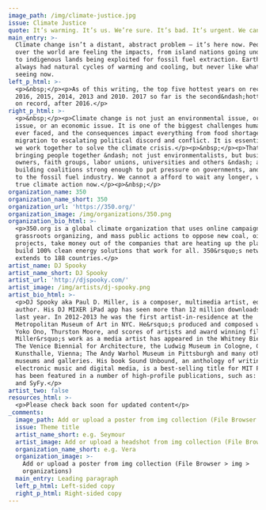 ```yaml
---
image_path: /img/climate-justice.jpg
issue: Climate Justice
quote: It’s warming. It’s us. We’re sure. It’s bad. It’s urgent. We can fix it.
main_entry: >-
  Climate change isn’t a distant, abstract problem – it’s here now. People all
  over the world are feeling the impacts, from island nations going underwater
  to indigenous lands being exploited for fossil fuel extraction. Earth has
  always had natural cycles of warming and cooling, but never like what we’re
  seeing now.
left_p_html: >-
  <p>&nbsp;</p><p>As of this writing, the top five hottest years on record are
  2016, 2015, 2014, 2013 and 2010. 2017 so far is the second&ndash;hottest year
  on record, after 2016.</p>
right_p_html: >-
  <p>&nbsp;</p><p>Climate change is not just an environmental issue, or a social justice
  issue, or an economic issue. It is one of the biggest challenges humanity has
  ever faced, and the consequences impact everything from food shortages to mass
  migration to escalating political discord and conflict. It is essential that
  we work together to solve the climate crisis.</p><p>&nbsp;</p><p>That means
  bringing people together &ndash; not just environmentalists, but business
  owners, faith groups, labor unions, universities and others &ndash; and
  building coalitions strong enough to put pressure on governments, and stand up
  to the fossil fuel industry. We cannot a afford to wait any longer, we need
  true climate action now.</p><p>&nbsp;</p>
organization_name: 350
organization_name_short: 350
organization_url: 'https://350.org/'
organization_image: /img/organizations/350.png
organization_bio_html: >-
  <p>350.org is a global climate organization that uses online campaigns,
  grassroots organizing, and mass public actions to oppose new coal, oil and gas
  projects, take money out of the companies that are heating up the planet, and
  build 100% clean energy solutions that work for all. 350&rsquo;s network
  extends to 188 countries.</p>
artist_name: DJ Spooky
artist_name_short: DJ Spooky
artist_url: 'http://djspooky.com/'
artist_image: /img/artists/dj-spooky.png
artist_bio_html: >-
  <p>DJ Spooky aka Paul D. Miller, is a composer, multimedia artist, editor and
  author. His DJ MIXER iPad app has seen more than 12 million downloads in the
  last year. In 2012-2013 he was the first artist-in-residence at the
  Metropolitan Museum of Art in NYC. He&rsquo;s produced and composed work for
  Yoko Ono, Thurston Moore, and scores of artists and award winning films.
  Miller&rsquo;s work as a media artist has appeared in the Whitney Biennial;
  The Venice Biennial for Architecture, the Ludwig Museum in Cologne, Germany;
  Kunsthalle, Vienna; The Andy Warhol Museum in Pittsburgh and many other
  museums and galleries. His book Sound Unbound, an anthology of writings on
  electronic music and digital media, is a best-selling title for MIT Press. He
  has been featured in a number of high-profile publications, such as: Elle, CNN
  and SyFy.</p>
artist_two: false
resources_html: >-
  <p>Please check back soon for updated content</p>
_comments:
  image_path: Add or upload a poster from img collection (File Browser > img > partners)
  issue: Theme title
  artist_name_short: e.g. Seymour
  artist_image: Add or upload a headshot from img collection (File Browser > img > artists)
  organization_name_short: e.g. Vera
  organization_image: >-
    Add or upload a poster from img collection (File Browser > img >
    organizations)
  main_entry: Leading paragraph
  left_p_html: Left-sided copy
  right_p_html: Right-sided copy
---
```



